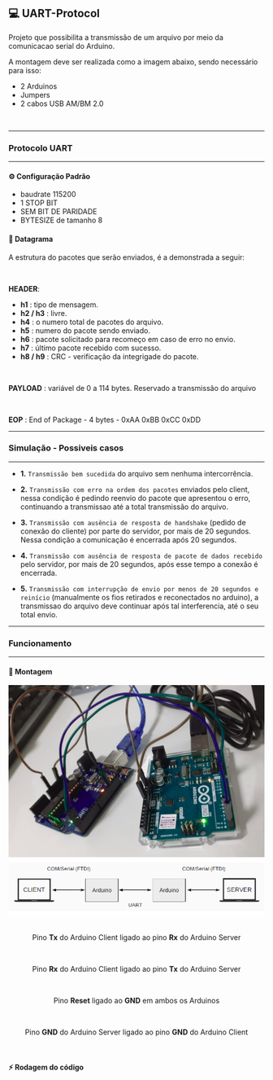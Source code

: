 ##  💻️ UART-Protocol

Projeto que possibilita a transmissão de um arquivo por meio da comunicacao serial do Arduino.

A montagem deve ser realizada como a imagem abaixo, sendo necessário para isso:

- 2 Arduinos
- Jumpers
- 2 cabos USB AM/BM 2.0

<br/>

---

### Protocolo UART

---

#### ⚙️ Configuração Padrão 

- baudrate 115200 
- 1 STOP BIT
- SEM BIT DE PARIDADE
- BYTESIZE de tamanho 8

#### 📨️ Datagrama

A estrutura do pacotes que serão enviados, é a demonstrada a seguir:

<br/>

**HEADER**:

- **h1** : tipo de mensagem.
- **h2 / h3** : livre. 
- **h4** : o numero total de pacotes do arquivo.
- **h5** : numero do pacote sendo enviado.
- **h6** : pacote solicitado para recomeço em caso de erro no envio.
- **h7** : último pacote recebido com sucesso.
- **h8 / h9** : CRC - verificação da integrigade do pacote.

<br/>

**PAYLOAD** : variável de 0 a 114 bytes. Reservado a transmissão do arquivo

<br/>

**EOP** : End of Package - 4 bytes - 0xAA 0xBB 0xCC 0xDD

---

### Simulação  -  Possiveis casos

---

- **1.** `Transmissão bem sucedida` do arquivo sem nenhuma intercorrência.

- **2.** `Transmissão com erro na ordem dos pacotes` enviados pelo client, nessa condição é pedindo reenvio do pacote que apresentou o erro, continuando a transmissao até a total transmissão do arquivo.

- **3.** `Transmissão com ausência de resposta de handshake` (pedido de conexão do cliente) por parte do servidor, por mais de 20 segundos. Nessa condição a comunicação é encerrada após 20 segundos.

- **4.** `Transmissão com ausência de resposta de pacote de dados recebido` pelo servidor, por mais de 20 segundos, após esse tempo a conexão é encerrada.

- **5.** `Transmissão com interrupção de envio por menos de 20 segundos e reinício` (manualmente os fios retirados e reconectados no arduino), a transmissao do arquivo deve continuar após tal interferencia, até o seu total envio.


---

### Funcionamento

---

#### 📍️ Montagem

<div align="center">
  <img alt="montagem Arduinos" src="Assets/montagemArduinos.png" width="550px"/> 
  <img alt="montagem" src="Assets/montagem.png" width="550px"/>
</div>

<br/>

<div align="center">
  <p>Pino <b>Tx</b> do Arduino Client ligado ao pino <b>Rx</b> do Arduino Server</p>
  <br/>
  <p>Pino <b>Rx</b> do Arduino Client ligado ao pino <b>Tx</b> do Arduino Server</p>
  <br/>
  <P>Pino <b>Reset</b> ligado ao <b>GND</b> em ambos os Arduinos</p>
  <br/>
  <p>Pino <b>GND</b> do Arduino Server ligado ao pino <b>GND</b> do Arduino Client</p>
 </div>

<br/>

####  ⚡️ Rodagem do código
